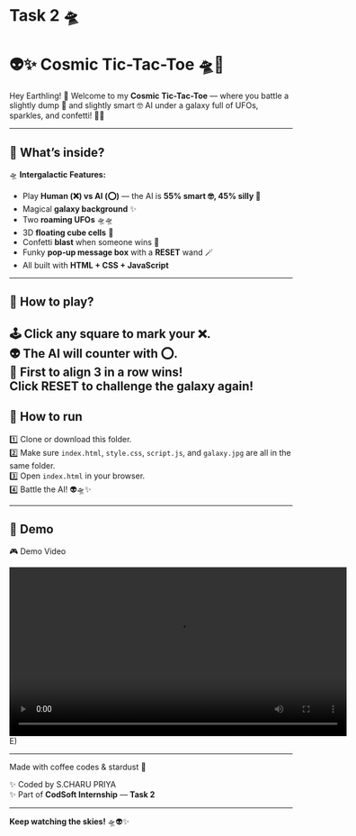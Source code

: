 # Task 2 🛸
# 👽✨ Cosmic Tic-Tac-Toe 🛸🌌

Hey Earthling! 🖖 Welcome to my **Cosmic Tic-Tac-Toe** — where you battle a slightly dump 🤪 and slightly smart 🤓 AI under a galaxy full of UFOs, sparkles, and confetti! 🚀✨

---

## 🌠 What’s inside?

🛸 **Intergalactic Features:**
- Play **Human (❌) vs AI (⭕)** — the AI is **55% smart 🤓, 45% silly 🤪**
- Magical **galaxy background** ✨
- Two **roaming UFOs** 🛸🛸
- 3D **floating cube cells** 🧊
- Confetti **blast** when someone wins 🎉
- Funky **pop‑up message box** with a **RESET** wand 🪄
- All built with **HTML + CSS + JavaScript**

---

## 👾 How to play?

🕹️ **Click** any square to mark your ❌.  
👽 The AI will counter with ⭕.  
🚀 First to align **3 in a row** wins!  
 Click **RESET** to challenge the galaxy again!
---

## 🚀 How to run

1️⃣ Clone or download this folder.  
2️⃣ Make sure `index.html`, `style.css`, `script.js`, and `galaxy.jpg` are all in the same folder.  
3️⃣ Open `index.html` in your browser.  
4️⃣ Battle the AI! 👽🛸✨

---

## 🌌 Demo

 🎮 Demo Video

<video src="demo.mp4" controls width="600"></video>E)

---

 Made with coffee codes & stardust 🌠

✨ Coded by S.CHARU PRIYA  
✨ Part of **CodSoft Internship** — **Task 2**  

---

**Keep watching the skies!** 🛸👽✨  


